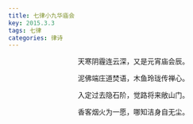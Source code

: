 ```yaml
---
title: 七律小九华庙会
key: 2015.3.3
tags: 七律
categories: 律诗
---
```


<p align="center">天寒阴霾连云深，又是元宵庙会辰。
</p>
<p align="center">泥佛端庄道焚语，木鱼玲珑传禅心。
</p>
<p align="center">入定过去隐石阶，觉路将来敞山门。
</p>
<p align="center">香客烟火为一愿，哪知洁身自无尘。
</p>
<p align="center"></br>
</p>
